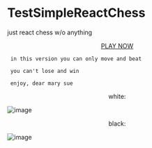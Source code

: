 # TestSimpleReactChess
just react chess w/o anything

<div align="center"> 
<a href="https://burunyuu23.github.io/test-react-simple-chess/">PLAY NOW</a>
</div>


` in this version you can only move and beat` 

` you can't lose and win`

` enjoy, dear mary sue`
<div align="center"> 
white:
  </div>
  
![image](https://github.com/burunyuu23/test-react-simple-chess/assets/34377854/cac6b363-fa5f-4ba7-816e-55841b751392)

<div align="center"> 
black:
  </div>

![image](https://github.com/burunyuu23/test-react-simple-chess/assets/34377854/7f38dbb9-52d2-4316-bfcf-b021e7ed2f73)



